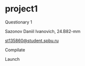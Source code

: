 # project1

Questionary 1

Sazonov Daniil Ivanovich\, 24.B82-mm

st135860@student.spbu.ru

Compilate

Launch

